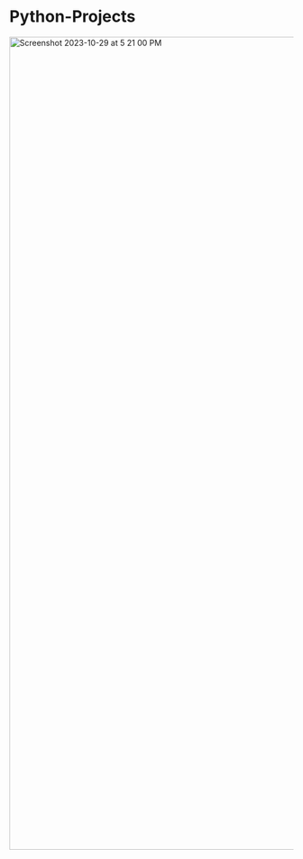 # Python-Projects
<img width="1440" alt="Screenshot 2023-10-29 at 5 21 00 PM" src="https://github.com/avishkarborkar/Python-Projects/assets/83782585/1441012a-8b05-4a76-ba9d-d3103b937f8a">
